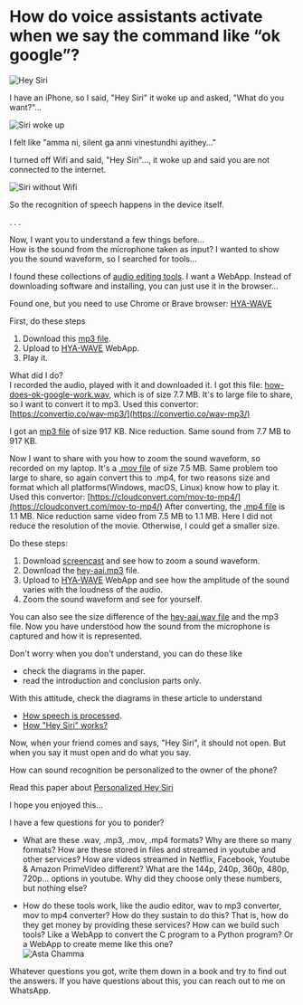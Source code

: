# How do voice assistants activate when we say the command like “ok google”?  
  
![Hey Siri](hey-siri-flow.png "Hey Siri")
  
I have an iPhone, so I said, "Hey Siri" it woke up and asked, "What do you want?"...   
  
![Siri woke up](hey-siri.png "Siri work up")
  
I felt like "amma ni, silent ga anni vinestundhi ayithey..."  
  
I turned off Wifi and said, "Hey Siri"..., it woke up and said you are not connected to the internet.  
  
![Siri without Wifi](hey-siri-offline.png "Siri in offline also woke up")

So the recognition of speech happens in the device itself.  
  
. . .  
  
Now, I want you to understand a few things before...  
How is the sound from the microphone taken as input? I wanted to show you the sound waveform, so I searched for tools...  
  
I found these collections of [audio editing tools](https://www.musicianonamission.com/best-free-audio-editor/). I want a WebApp. Instead of downloading software and installing, you can just use it in the browser...  
   
Found one, but you need to use Chrome or Brave browser: [HYA-WAVE](https://wav.hya.io/#/fx)  
  
First, do these steps
1. Download this [mp3 file](how-does-ok-google-work.mp3).
2. Upload to [HYA-WAVE](https://wav.hya.io/#/fx) WebApp.
3. Play it.
  
What did I do?  
I recorded the audio, played with it and downloaded it. I got this file: [how-does-ok-google-work.wav](how-does-ok-google-work.wav), which is of size 7.7 MB. It's to large file to share, so I want to convert it to mp3. Used this convertor: [https://convertio.co/wav-mp3/](https://convertio.co/wav-mp3/)  
  
I got an [mp3 file](how-does-ok-google-work.mp3) of size 917 KB. Nice reduction. Same sound from 7.7 MB to 917 KB.  

Now I want to share with you how to zoom the sound waveform, so recorded on my laptop. It's a [.mov file](hey-aai-screencast.mov) of size 7.5 MB. Same problem too large to share, so again convert this to .mp4, for two reasons size and format which all platforms(Windows, macOS, Linux) know how to play it. Used this convertor: 
[https://cloudconvert.com/mov-to-mp4/](https://cloudconvert.com/mov-to-mp4/)
After converting, the [.mp4 file](hey-aai-screencast.mp4) is 1.1 MB. Nice reduction same video from 7.5 MB to 1.1 MB. Here I did not reduce the resolution of the movie. Otherwise, I could get a smaller size.  
  
Do these steps:
1. Download [screencast](hey-aai-screencast.mp4) and see how to zoom a sound waveform.
2. Download the [hey-aai.mp3](hey-aai.mp3) file.
3. Upload to [HYA-WAVE](https://wav.hya.io/#/fx) WebApp and see how the amplitude of the sound varies with the loudness of the audio.
4. Zoom the sound waveform and see for yourself.

You can also see the size difference of the [hey-aai.wav file](hey-aai.wav) and the mp3 file. Now you have understood how the sound from the microphone is captured and how it is represented.   
   
Don't worry when you don't understand, you can do these like
+ check the diagrams in the paper.
+ read the introduction and conclusion parts only.

With this attitude, check the diagrams in these article to understand 
+ [How speech is processed](https://towardsdatascience.com/beginners-guide-to-speech-analysis-4690ca7a7c05).  
+ [How "Hey Siri" works?](https://machinelearning.apple.com/2017/10/01/hey-siri.html)  

Now, when your friend comes and says, "Hey Siri", it should not open. But when you say it must open and do what you say.  
  
How can sound recognition be personalized to the owner of the phone?  
  
Read this paper about [Personalized Hey Siri](https://machinelearning.apple.com/2018/04/16/personalized-hey-siri.html)  
  
I hope you enjoyed this...  

I have a few questions for you to ponder?
+ What are these .wav, .mp3, .mov, .mp4 formats? Why are there so many formats? How are these stored in files and streamed in youtube and other services? How are videos streamed in Netflix, Facebook, Youtube & Amazon PrimeVideo different? What are the 144p, 240p, 360p, 480p, 720p... options in youtube. Why did they choose only these numbers, but nothing else?  

+ How do these tools work, like the audio editor, wav to mp3 converter, mov to mp4 converter? How do they sustain to do this? That is, how do they get money by providing these services? How can we build such tools? Like a WebApp to convert the C program to a Python program? Or a WebApp to create meme like this one?  
![Asta Chamma](asta-chamma.jpg "Bhaga adindhi kadhu")


Whatever questions you got, write them down in a book and try to find out the answers. If you have questions about this, you can reach out to me on WhatsApp.

